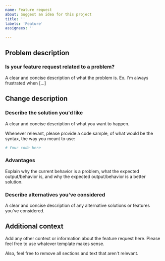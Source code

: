 ```yaml
---
name: Feature request
about: Suggest an idea for this project
title: ''
labels: 'Feature'
assignees: ''

---
```


## Problem description

### Is your feature request related to a problem?

A clear and concise description of what the problem is.
Ex. I'm always frustrated when [...]

## Change description

### Describe the solution you'd like

A clear and concise description of what you want to happen.

Whenever relevant, please provide a code sample, of what would be the syntax, the way you
meant to use:

```python
# Your code here

```

### Advantages

Explain why the current behavior is a problem, what the expected output/behavior
is, and why the expected output/behavior is a better solution.

### Describe alternatives you've considered

A clear and concise description of any alternative solutions or features you've considered.

## Additional context

Add any other context or information about the feature request here.
Please feel free to use whatever template makes sense.

Also, feel free to remove all sections and text that aren't relevant.
